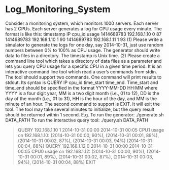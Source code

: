 # Log_Monitoring_System

Consider a monitoring system, which monitors 1000 servers. Each server has 2 CPUs. Each server generates a log for CPU usage every minute.
The format is like this:
timestamp IP
cpu_id usage 1414689783 192.168.1.10 0 87 1414689783 192.168.1.10 1 90 1414689783 192.168.1.11 1 93
(1) Please write a simulator to generate the logs for one day, say 2014-10-31, just use random numbers between 0% to 100% as CPU usage. The generator should write data to files in a directory. The timestamp is Unix time.
(2) Please create a command line tool which takes a directory of data files as a parameter and lets you query CPU usage for a specific CPU in a given time period. It is an interactive command line tool which read a user’s commands from stdin.
The tool should support two commands. One command will print results to stdout. Its syntax is QUERY IP cpu_id time_start time_end. Time_start and time_end should be specified in the format YYYY-MM-DD HH:MM where YYYY is a four digit year, MM is a two digit month (i.e., 01 to 12), DD is the day of the month (i.e., 01 to 31), HH is the hour of the day, and MM is the minute of an hour. The second command to support is EXIT. It will exit the tool.
The tool may take several minutes to initialize, but the query result should be returned within 1 second.
E.g.
To run the generator: ./generate.sh DATA_PATH
To run the interactive query tool:
./query.sh DATA_PATH
>QUERY 192.168.1.10 1 2014-10-31 00:00 2014-10-31 00:05
CPU1 usage on 192.168.1.10:
(2014-10-31 00:00, 90%), (2014-10-31 00:01, 89%), (2014-10-31 00:02, 87%), (2014-10-31 00:03, 94%) (2014-10-31 00:04, 88%)
>QUERY 192.168.1.12 0 2014-10-31 00:00 2014-10-31 00:05
CPU0 usage on 192.168.1.12:
(2014-10-31 00:00, 90%), (2014-10-31 00:01, 89%), (2014-10-31 00:02, 87%), (2014-10-31 00:03, 94%), (2014-10-31 00:04, 88%)
>EXIT
